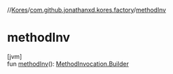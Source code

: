 //[Kores](../../index.md)/[com.github.jonathanxd.kores.factory](index.md)/[methodInv](method-inv.md)

# methodInv

[jvm]\
fun [methodInv](method-inv.md)(): [MethodInvocation.Builder](../com.github.jonathanxd.kores.base/-method-invocation/-builder/index.md)
